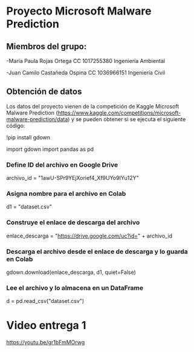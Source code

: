 # Proyecto Microsoft Malware Prediction
## Miembros del grupo:
-María Paula Rojas Ortega CC 1017255380 Ingeniería Ambiental

-Juan Camilo Castañeda Ospina CC 1036966151 Ingeniería Civil

## Obtención de datos

Los datos del proyecto vienen de la competición de Kaggle Microsoft Malware Prediction (https://www.kaggle.com/competitions/microsoft-malware-prediction/data) y se pueden obtener si se ejecuta el siguiente código:

!pip install gdown

import gdown
import pandas as pd

  
  
  
### Define ID del archivo en Google Drive
archivo_id = "1awU-SPr9YEjXorief4_Xf9UYo9IYu12Y"




### Asigna nombre para el archivo en Colab
d1 = "dataset.csv"




### Construye el enlace de descarga del archivo
enlace_descarga = "https://drive.google.com/uc?id=" + archivo_id




### Descarga el archivo desde el enlace de descarga y lo guarda en Colab
gdown.download(enlace_descarga, d1, quiet=False)




### Lee el archivo y lo almacena en un DataFrame
d = pd.read_csv("dataset.csv") 

# Video entrega 1
https://youtu.be/gr1bFmMOrwg
